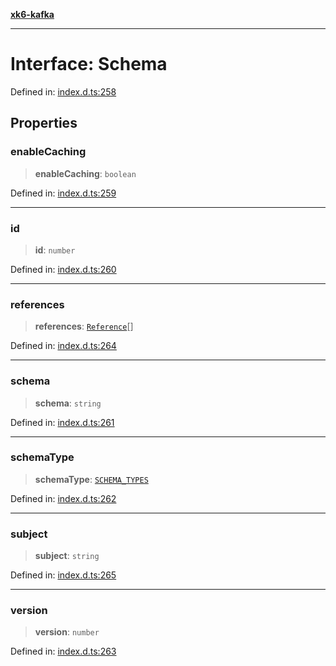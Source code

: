 [**xk6-kafka**](../README.md)

---

# Interface: Schema

Defined in: [index.d.ts:258](https://github.com/mostafa/xk6-kafka/blob/main/api-docs/index.d.ts#L258)

## Properties

### enableCaching

> **enableCaching**: `boolean`

Defined in: [index.d.ts:259](https://github.com/mostafa/xk6-kafka/blob/main/api-docs/index.d.ts#L259)

---

### id

> **id**: `number`

Defined in: [index.d.ts:260](https://github.com/mostafa/xk6-kafka/blob/main/api-docs/index.d.ts#L260)

---

### references

> **references**: [`Reference`](Reference.md)[]

Defined in: [index.d.ts:264](https://github.com/mostafa/xk6-kafka/blob/main/api-docs/index.d.ts#L264)

---

### schema

> **schema**: `string`

Defined in: [index.d.ts:261](https://github.com/mostafa/xk6-kafka/blob/main/api-docs/index.d.ts#L261)

---

### schemaType

> **schemaType**: [`SCHEMA_TYPES`](../enumerations/SCHEMA_TYPES.md)

Defined in: [index.d.ts:262](https://github.com/mostafa/xk6-kafka/blob/main/api-docs/index.d.ts#L262)

---

### subject

> **subject**: `string`

Defined in: [index.d.ts:265](https://github.com/mostafa/xk6-kafka/blob/main/api-docs/index.d.ts#L265)

---

### version

> **version**: `number`

Defined in: [index.d.ts:263](https://github.com/mostafa/xk6-kafka/blob/main/api-docs/index.d.ts#L263)
